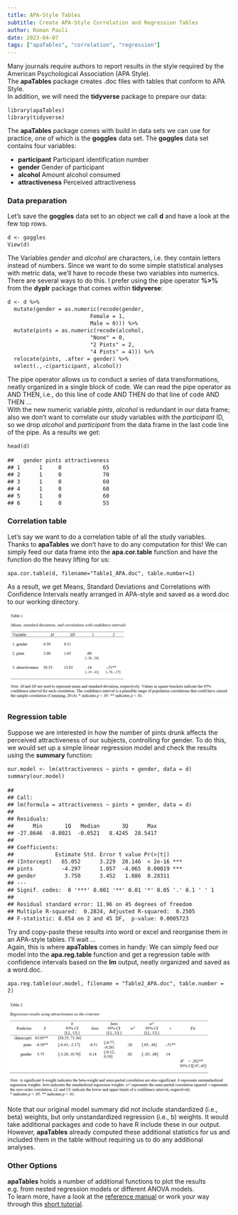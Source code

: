 ```yaml
---
title: APA-Style Tables
subtitle: Create APA-Style Correlation and Regression Tables
author: Roman Pauli
date: 2023-04-07
tags: ["apaTables", "correlation", "regression"]
---
```


Many journals require authors to report results in the style required by
the American Psychological Association (APA Style).  
The **apaTables** package creates .doc files with tables that conform to
APA Style.  
In addition, we will need the **tidyverse** package to prepare our data:

    library(apaTables)
    library(tidyverse)

The **apaTables** package comes with build in data sets we can use for
practice, one of which is the **goggles** data set. The **goggles** data
set contains four variables:

-   **participant** Participant identification number  
-   **gender** Gender of participant  
-   **alcohol** Amount alcohol consumed  
-   **attractiveness** Perceived attractiveness

### Data preparation

Let’s save the **goggles** data set to an object we call **d** and have
a look at the few top rows.

    d <- goggles
    View(d)

The Variables *gender* and *alcohol* are characters, i.e. they contain
letters instead of numbers. Since we want to do some simple statistical
analyses with metric data, we’ll have to recode these two variables into
numerics.  
There are several ways to do this. I prefer using the pipe operator
**%&gt;%** from the **dyplr** package that comes within **tidyverse**:

    d <- d %>% 
      mutate(gender = as.numeric(recode(gender, 
                              Female = 1, 
                              Male = 0))) %>% 
      mutate(pints = as.numeric(recode(alcohol, 
                              "None" = 0,
                              "2 Pints" = 2,
                              "4 Pints" = 4))) %>% 
      relocate(pints, .after = gender) %>% 
      select(.,-c(participant, alcohol))

The pipe operator allows us to conduct a series of data transformations,
neatly organized in a single block of code. We can read the pipe
operator as AND THEN, i.e., do this line of code AND THEN do that line
of code AND THEN …  
With the new numeric variable *pints*, *alcohol* is redundant in our
data frame; also we don’t want to correlate our study variables with the
*participant* ID, so we drop *alcohol* and *participant* from the data
frame in the last code line of the pipe. As a results we get:

    head(d)

    ##   gender pints attractiveness
    ## 1      1     0             65
    ## 2      1     0             70
    ## 3      1     0             60
    ## 4      1     0             60
    ## 5      1     0             60
    ## 6      1     0             55

### Correlation table

Let’s say we want to do a correlation table of all the study
variables.  
Thanks to **apaTables** we don’t have to do any computation for this! We
can simply feed our data frame into the **apa.cor.table** function and
have the function do the heavy lifting for us:

    apa.cor.table(d, filename="Table1_APA.doc", table.number=1)

As a result, we get Means, Standard Deviations and Correlations with
Confidence Intervals neatly arranged in APA-style and saved as a
word.doc to our working directory.

![Table 1: Correlations of Study Variables](https://raw.githubusercontent.com/paulirom/CodeClub/main/Table1_APA.png)

### Regression table

Suppose we are interested in how the number of pints drunk affects the
perceived attractiveness of our subjects, controlling for gender. To do
this, we would set up a simple linear regression model and check the
results using the **summary** function:

    our.model <- lm(attractiveness ~ pints + gender, data = d)
    summary(our.model)

    ## 
    ## Call:
    ## lm(formula = attractiveness ~ pints + gender, data = d)
    ## 
    ## Residuals:
    ##      Min       1Q   Median       3Q      Max 
    ## -27.8646  -8.8021  -0.0521   8.4245  28.5417 
    ## 
    ## Coefficients:
    ##             Estimate Std. Error t value Pr(>|t|)    
    ## (Intercept)   65.052      3.229  20.146  < 2e-16 ***
    ## pints         -4.297      1.057  -4.065  0.00019 ***
    ## gender         3.750      3.452   1.086  0.28311    
    ## ---
    ## Signif. codes:  0 '***' 0.001 '**' 0.01 '*' 0.05 '.' 0.1 ' ' 1
    ## 
    ## Residual standard error: 11.96 on 45 degrees of freedom
    ## Multiple R-squared:  0.2824, Adjusted R-squared:  0.2505 
    ## F-statistic: 8.854 on 2 and 45 DF,  p-value: 0.0005723

Try and copy-paste these results into word or excel and reorganise them
in an APA-style tables. I’ll wait …  
Again, this is where **apaTables** comes in handy: We can simply feed
our model into the **apa.reg.table** function and get a regression table
with confidence intervals based on the **lm** output, neatly organized
and saved as a word.doc.

    apa.reg.table(our.model, filename = "Table2_APA.doc", table.number = 2)

![Table 2: Regression Results](https://raw.githubusercontent.com/paulirom/CodeClub/main/Table2_APA.png)

Note that our original model summary did not include standardized (i.e.,
beta) weights, but only unstandardized regression (i.e., b) weights. It
would take additional packages and code to have R include these in our
output. However, **apaTables** already computed these additional
statistics for us and included them in the table without requiring us to
do any additional analyses.

### Other Options

**apaTables** holds a number of additional functions to plot the results
e.g. from nested regression models or different ANOVA models.  
To learn more, have a look at the [reference
manual](https://cran.r-project.org/web/packages/apaTables/apaTables.pdf)
or work your way through this [short
tutorial](https://dstanley4.github.io/apaTables/articles/apaTables.html).
